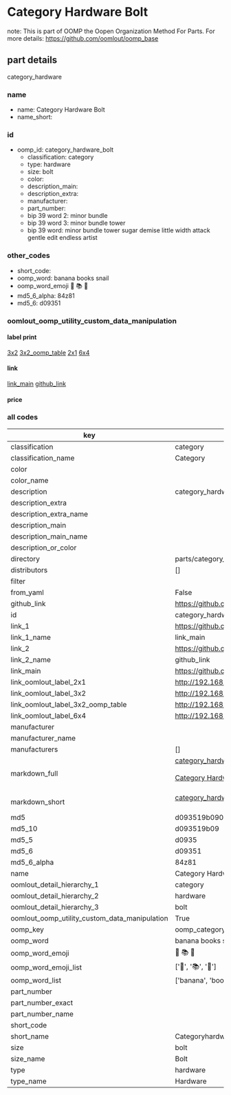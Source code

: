 # Category Hardware Bolt  

note: This is part of OOMP the Oopen Organization Method For Parts. For more details: https://github.com/oomlout/oomp_base

##  part details



category_hardware

### name
* name: Category Hardware Bolt
* name_short: 
### id
* oomp_id: category_hardware_bolt
  * classification: category
  * type: hardware
  * size: bolt
  * color: 
  * description_main: 
  * description_extra: 
  * manufacturer: 
  * part_number: 
  * bip 39 word 2: minor bundle
  * bip 39 word 3: minor bundle tower
  * bip 39 word: minor bundle tower sugar demise little width attack gentle edit endless artist

### other_codes
* short_code: 
* oomp_word: banana books snail
* oomp_word_emoji :banana: :books: :snail:
* md5_6_alpha: 84z81
* md5_6: d09351






### oomlout_oomp_utility_custom_data_manipulation
#### label print
[3x2](http://192.168.1.245:1112/?label=oomp%2084z81)
[3x2_oomp_table](http://192.168.1.107:1112/?label=oomp%2084z81)
[2x1](http://192.168.1.242:1112/?label=oomp%2084z81)
[6x4](http://192.168.1.55:1112/?label=oomp%2084z81)    

#### link

[link_main](https://github.com/oomlout/oomlout_oomp_current_version_messy/tree/main/parts/category_hardware_bolt) [github_link](https://github.com/oomlout/oomlout_oomp_part_src/tree/main/parts/category_hardware_bolt)                             

#### price







### all codes 
| key | value |  
| --- | --- |  
| classification | category |  
| classification_name | Category |  
| color |  |  
| color_name |  |  
| description | category_hardware |  
| description_extra |  |  
| description_extra_name |  |  
| description_main |  |  
| description_main_name |  |  
| description_or_color |   |  
| directory | parts/category_hardware_bolt |  
| distributors | [] |  
| filter |  |  
| from_yaml | False |  
| github_link | https://github.com/oomlout/oomlout_oomp_part_src/tree/main/parts/category_hardware_bolt |  
| id | category_hardware_bolt |  
| link_1 | https://github.com/oomlout/oomlout_oomp_current_version_messy/tree/main/parts/category_hardware_bolt |  
| link_1_name | link_main |  
| link_2 | https://github.com/oomlout/oomlout_oomp_part_src/tree/main/parts/category_hardware_bolt |  
| link_2_name | github_link |  
| link_main | https://github.com/oomlout/oomlout_oomp_current_version_messy/tree/main/parts/category_hardware_bolt |  
| link_oomlout_label_2x1 | http://192.168.1.242:1112/?label=oomp%2084z81 |  
| link_oomlout_label_3x2 | http://192.168.1.245:1112/?label=oomp%2084z81 |  
| link_oomlout_label_3x2_oomp_table | http://192.168.1.107:1112/?label=oomp%2084z81 |  
| link_oomlout_label_6x4 | http://192.168.1.55:1112/?label=oomp%2084z81 |  
| manufacturer |  |  
| manufacturer_name |  |  
| manufacturers | [] |  
| markdown_full | [category_hardware_bolt](https://github.com/oomlout/oomlout_oomp_current_version_messy/tree/main/parts/category_hardware_bolt)<br>[](https://github.com/oomlout/oomlout_oomp_current_version_messy/tree/main/parts/category_hardware_bolt)<br>[Category Hardware Bolt](https://github.com/oomlout/oomlout_oomp_current_version_messy/tree/main/parts/category_hardware_bolt)<br><br> |  
| markdown_short | [category_hardware_bolt](https://github.com/oomlout/oomlout_oomp_current_version_messy/tree/main/parts/category_hardware_bolt)<br><br> |  
| md5 | d093519b090e7f5a0a1d2d8dcc479469 |  
| md5_10 | d093519b09 |  
| md5_5 | d0935 |  
| md5_6 | d09351 |  
| md5_6_alpha | 84z81 |  
| name | Category Hardware Bolt |  
| oomlout_detail_hierarchy_1 | category |  
| oomlout_detail_hierarchy_2 | hardware |  
| oomlout_detail_hierarchy_3 | bolt |  
| oomlout_oomp_utility_custom_data_manipulation | True |  
| oomp_key | oomp_category_hardware_bolt |  
| oomp_word | banana books snail |  
| oomp_word_emoji | :banana: :books: :snail: |  
| oomp_word_emoji_list | [':banana:', ':books:', ':snail:'] |  
| oomp_word_list | ['banana', 'books', 'snail'] |  
| part_number |  |  
| part_number_exact |  |  
| part_number_name |  |  
| short_code |  |  
| short_name | Categoryhardware |  
| size | bolt |  
| size_name | Bolt |  
| type | hardware |  
| type_name | Hardware |  
